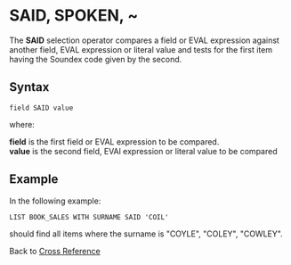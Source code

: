 # SAID, SPOKEN, ~  

<PageHeader />

The **SAID** selection operator compares a field or EVAL expression against another field, EVAL expression or literal value and tests for the first item having the Soundex code given by the second.  

## Syntax

```
field SAID value
```

where:

**field** is the first field or EVAL expression to be compared.  
**value** is the second field, EVAl expression or literal value to be compared

## Example

In the following example:

```
LIST BOOK_SALES WITH SURNAME SAID 'COIL'
```

should find all items where the surname is "COYLE", "COLEY", "COWLEY".

Back to [Cross Reference](./../README.md)

<PageFooter />
